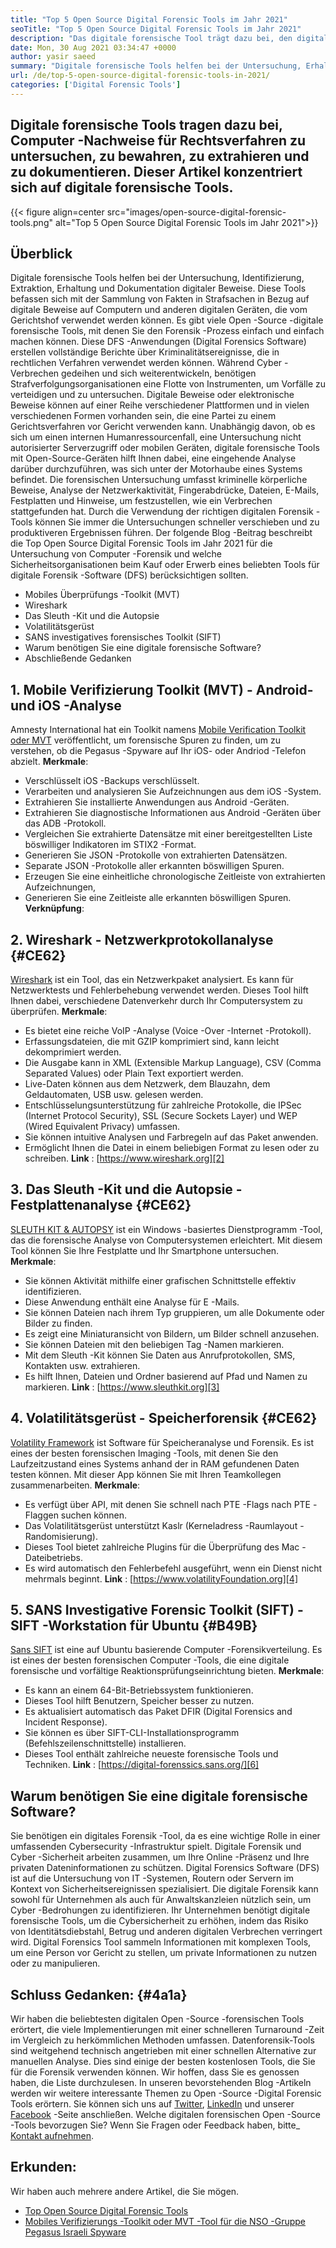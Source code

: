 ```yaml
---
title: "Top 5 Open Source Digital Forensic Tools im Jahr 2021" 
seoTitle: "Top 5 Open Source Digital Forensic Tools im Jahr 2021" 
description: "Das digitale forensische Tool trägt dazu bei, den digitalen forensischen Prozess für rechtliche Verfahren einfach und einfach zu machen. In diesem Artikel werden Open -Source -digitale forensische Tools aufgeführt." 
date: Mon, 30 Aug 2021 03:34:47 +0000
author: yasir saeed
summary: "Digitale forensische Tools helfen bei der Untersuchung, Erhaltung, Extraktion und Dokumentation von Computer -Nachweisen für Rechtsverfahren. Dieser Artikel konzentriert sich auf digitale forensische Tools." 
url: /de/top-5-open-source-digital-forensic-tools-in-2021/
categories: ['Digital Forensic Tools']
---
```


## Digitale forensische Tools tragen dazu bei, Computer -Nachweise für Rechtsverfahren zu untersuchen, zu bewahren, zu extrahieren und zu dokumentieren. Dieser Artikel konzentriert sich auf digitale forensische Tools.

{{< figure align=center src="images/open-source-digital-forensic-tools.png" alt="Top 5 Open Source Digital Forensic Tools im Jahr 2021">}}


## **Überblick**
Digitale forensische Tools helfen bei der Untersuchung, Identifizierung, Extraktion, Erhaltung und Dokumentation digitaler Beweise. Diese Tools befassen sich mit der Sammlung von Fakten in Strafsachen in Bezug auf digitale Beweise auf Computern und anderen digitalen Geräten, die vom Gerichtshof verwendet werden können. Es gibt viele Open -Source -digitale forensische Tools, mit denen Sie den Forensik -Prozess einfach und einfach machen können. Diese DFS -Anwendungen (Digital Forensics Software) erstellen vollständige Berichte über Kriminalitätsereignisse, die in rechtlichen Verfahren verwendet werden können. Während Cyber ​​-Verbrechen gedeihen und sich weiterentwickeln, benötigen Strafverfolgungsorganisationen eine Flotte von Instrumenten, um Vorfälle zu verteidigen und zu untersuchen.
Digitale Beweise oder elektronische Beweise können auf einer Reihe verschiedener Plattformen und in vielen verschiedenen Formen vorhanden sein, die eine Partei zu einem Gerichtsverfahren vor Gericht verwenden kann. Unabhängig davon, ob es sich um einen internen Humanressourcenfall, eine Untersuchung nicht autorisierter Serverzugriff oder mobilen Geräten, digitale forensische Tools mit Open-Source-Geräten hilft Ihnen dabei, eine eingehende Analyse darüber durchzuführen, was sich unter der Motorhaube eines Systems befindet. Die forensischen Untersuchung umfasst kriminelle körperliche Beweise, Analyse der Netzwerkaktivität, Fingerabdrücke, Dateien, E-Mails, Festplatten und Hinweise, um festzustellen, wie ein Verbrechen stattgefunden hat. Durch die Verwendung der richtigen digitalen Forensik -Tools können Sie immer die Untersuchungen schneller verschieben und zu produktiveren Ergebnissen führen.
Der folgende Blog -Beitrag beschreibt die Top Open Source Digital Forensic Tools im Jahr 2021 für die Untersuchung von Computer -Forensik und welche Sicherheitsorganisationen beim Kauf oder Erwerb eines beliebten Tools für digitale Forensik -Software (DFS) berücksichtigen sollten.
  * Mobiles Überprüfungs -Toolkit (MVT)
  * Wireshark
  * Das Sleuth -Kit und die Autopsie
  * Volatilitätsgerüst
  * SANS investigatives forensisches Toolkit (SIFT)
  * Warum benötigen Sie eine digitale forensische Software?
  * Abschließende Gedanken

## 1. Mobile Verifizierung Toolkit (MVT) - Android- und iOS -Analyse
Amnesty International hat ein Toolkit namens [Mobile Verification Toolkit oder MVT][1] veröffentlicht, um forensische Spuren zu finden, um zu verstehen, ob die Pegasus -Spyware auf Ihr iOS- oder Andriod -Telefon abzielt.
**Merkmale**:
  * Verschlüsselt iOS -Backups verschlüsselt.
  * Verarbeiten und analysieren Sie Aufzeichnungen aus dem iOS -System.
  * Extrahieren Sie installierte Anwendungen aus Android -Geräten.
  * Extrahieren Sie diagnostische Informationen aus Android -Geräten über das ADB -Protokoll.
  * Vergleichen Sie extrahierte Datensätze mit einer bereitgestellten Liste böswilliger Indikatoren im STIX2 -Format.
  * Generieren Sie JSON -Protokolle von extrahierten Datensätzen.
  * Separate JSON -Protokolle aller erkannten böswilligen Spuren.
  * Erzeugen Sie eine einheitliche chronologische Zeitleiste von extrahierten Aufzeichnungen,
  * Generieren Sie eine Zeitleiste alle erkannten böswilligen Spuren.
**Verknüpfung**:

## 2. Wireshark - Netzwerkprotokollanalyse   {#CE62}
[Wireshark][2] ist ein Tool, das ein Netzwerkpaket analysiert. Es kann für Netzwerktests und Fehlerbehebung verwendet werden. Dieses Tool hilft Ihnen dabei, verschiedene Datenverkehr durch Ihr Computersystem zu überprüfen.
**Merkmale**:
  * Es bietet eine reiche VoIP -Analyse (Voice -Over -Internet -Protokoll).
  * Erfassungsdateien, die mit GZIP komprimiert sind, kann leicht dekomprimiert werden.
  * Die Ausgabe kann in XML (Extensible Markup Language), CSV (Comma Separated Values) oder Plain Text exportiert werden.
  * Live-Daten können aus dem Netzwerk, dem Blauzahn, dem Geldautomaten, USB usw. gelesen werden.
  * Entschlüsselungsunterstützung für zahlreiche Protokolle, die IPSec (Internet Protocol Security), SSL (Secure Sockets Layer) und WEP (Wired Equivalent Privacy) umfassen.
  * Sie können intuitive Analysen und Farbregeln auf das Paket anwenden.
  * Ermöglicht Ihnen die Datei in einem beliebigen Format zu lesen oder zu schreiben.
**Link** : [https://www.wireshark.org][2]

## 3. Das Sleuth -Kit und die Autopsie - Festplattenanalyse   {#CE62}
[SLEUTH KIT & AUTOPSY][3] ist ein Windows -basiertes Dienstprogramm -Tool, das die forensische Analyse von Computersystemen erleichtert. Mit diesem Tool können Sie Ihre Festplatte und Ihr Smartphone untersuchen.
**Merkmale**:
  * Sie können Aktivität mithilfe einer grafischen Schnittstelle effektiv identifizieren.
  * Diese Anwendung enthält eine Analyse für E -Mails.
  * Sie können Dateien nach ihrem Typ gruppieren, um alle Dokumente oder Bilder zu finden.
  * Es zeigt eine Miniaturansicht von Bildern, um Bilder schnell anzusehen.
  * Sie können Dateien mit den beliebigen Tag -Namen markieren.
  * Mit dem Sleuth -Kit können Sie Daten aus Anrufprotokollen, SMS, Kontakten usw. extrahieren.
  * Es hilft Ihnen, Dateien und Ordner basierend auf Pfad und Namen zu markieren.
**Link** : [https://www.sleuthkit.org][3]

## 4. Volatilitätsgerüst - Speicherforensik   {#CE62}
[Volatility Framework][4] ist Software für Speicheranalyse und Forensik. Es ist eines der besten forensischen Imaging -Tools, mit denen Sie den Laufzeitzustand eines Systems anhand der in RAM gefundenen Daten testen können. Mit dieser App können Sie mit Ihren Teamkollegen zusammenarbeiten.
**Merkmale**:
  * Es verfügt über API, mit denen Sie schnell nach PTE -Flags nach PTE -Flaggen suchen können.
  * Das Volatilitätsgerüst unterstützt Kaslr (Kerneladress -Raumlayout -Randomisierung).
  * Dieses Tool bietet zahlreiche Plugins für die Überprüfung des Mac -Dateibetriebs.
  * Es wird automatisch den Fehlerbefehl ausgeführt, wenn ein Dienst nicht mehrmals beginnt.
**Link** : [https://www.volatilityFoundation.org][4]

## 5. SANS Investigative Forensic Toolkit (SIFT) - SIFT -Workstation für Ubuntu   {#B49B}
[Sans SIFT][5] ist eine auf Ubuntu basierende Computer -Forensikverteilung. Es ist eines der besten forensischen Computer -Tools, die eine digitale forensische und vorfältige Reaktionsprüfungseinrichtung bieten.
**Merkmale**:
  * Es kann an einem 64-Bit-Betriebssystem funktionieren.
  * Dieses Tool hilft Benutzern, Speicher besser zu nutzen.
  * Es aktualisiert automatisch das Paket DFIR (Digital Forensics and Incident Response).
  * Sie können es über SIFT-CLI-Installationsprogramm (Befehlszeilenschnittstelle) installieren.
  * Dieses Tool enthält zahlreiche neueste forensische Tools und Techniken.
**Link** : [https://digital-forenssics.sans.org/][6]

## Warum benötigen Sie eine digitale forensische Software?
Sie benötigen ein digitales Forensik -Tool, da es eine wichtige Rolle in einer umfassenden Cybersecurity -Infrastruktur spielt. Digitale Forensik und Cyber ​​-Sicherheit arbeiten zusammen, um Ihre Online -Präsenz und Ihre privaten Dateninformationen zu schützen. Digital Forensics Software (DFS) ist auf die Untersuchung von IT -Systemen, Routern oder Servern im Kontext von Sicherheitsereignissen spezialisiert.
Die digitale Forensik kann sowohl für Unternehmen als auch für Anwaltskanzleien nützlich sein, um Cyber ​​-Bedrohungen zu identifizieren. Ihr Unternehmen benötigt digitale forensische Tools, um die Cybersicherheit zu erhöhen, indem das Risiko von Identitätsdiebstahl, Betrug und anderen digitalen Verbrechen verringert wird. Digital Forensics Tool sammeln Informationen mit komplexen Tools, um eine Person vor Gericht zu stellen, um private Informationen zu nutzen oder zu manipulieren.

## Schluss Gedanken:   {#4a1a}
Wir haben die beliebtesten digitalen Open -Source -forensischen Tools erörtert, die viele Implementierungen mit einer schnelleren Turnaround -Zeit im Vergleich zu herkömmlichen Methoden umfassen. Datenforensik-Tools sind weitgehend technisch angetrieben mit einer schnellen Alternative zur manuellen Analyse. Dies sind einige der besten kostenlosen Tools, die Sie für die Forensik verwenden können. Wir hoffen, dass Sie es genossen haben, die Liste durchzulesen. In unseren bevorstehenden Blog -Artikeln werden wir weitere interessante Themen zu Open -Source -Digital Forensic Tools erörtern.
Sie können sich uns auf [Twitter][7], [LinkedIn][8] und unserer [Facebook][9] -Seite anschließen. Welche digitalen forensischen Open -Source -Tools bevorzugen Sie? Wenn Sie Fragen oder Feedback haben, bitte_ [Kontakt aufnehmen][10].

## Erkunden:
Wir haben auch mehrere andere Artikel, die Sie mögen.
  * [Top Open Source Digital Forensic Tools][11]
  * [Mobiles Verifizierungs -Toolkit oder MVT -Tool für die NSO -Gruppe Pegasus Israeli Spyware][1]

  
[1]: https://products.containerize.com/digital-forensic-software/mvt/
[2]: https://www.wireshark.org/
[3]: https://www.sleuthkit.org/
[4]: https://www.volatilityfoundation.org/
[5]: https://www.sans.org/tools/sift-workstation/
[6]: https://digital-forensics.sans.org/community/downloads/
[7]: https://twitter.com/containerize_co
[8]: https://www.linkedin.com/company/containerize/
[9]: http://facebook.com/containerize
[10]: mailto:yasir.saeed@aspose.com
[11]: https://products.containerize.com/digital-forensic-software/
